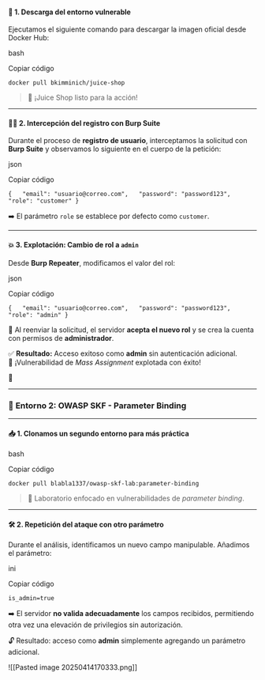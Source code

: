 
#### 🚀 1. **Descarga del entorno vulnerable**

Ejecutamos el siguiente comando para descargar la imagen oficial desde Docker Hub:

bash

Copiar código

`docker pull bkimminich/juice-shop`

> 🐳 ¡Juice Shop listo para la acción!

---

#### 🕵️‍♂️ 2. **Intercepción del registro con Burp Suite**

Durante el proceso de **registro de usuario**, interceptamos la solicitud con **Burp Suite** y observamos lo siguiente en el cuerpo de la petición:

json

Copiar código

`{   "email": "usuario@correo.com",   "password": "password123",   "role": "customer" }`

➡️ El parámetro `role` se establece por defecto como `customer`.

---

#### 💥 3. **Explotación: Cambio de rol a `admin`**

Desde **Burp Repeater**, modificamos el valor del rol:

json

Copiar código

`{   "email": "usuario@correo.com",   "password": "password123",   "role": "admin" }`

🔁 Al reenviar la solicitud, el servidor **acepta el nuevo rol** y se crea la cuenta con permisos de **administrador**.

✅ **Resultado:** Acceso exitoso como **admin** sin autenticación adicional.  
🧨 ¡Vulnerabilidad de _Mass Assignment_ explotada con éxito!

📸

---

### 🧪 **Entorno 2: OWASP SKF - Parameter Binding**

---

#### 📥 1. **Clonamos un segundo entorno para más práctica**

bash

Copiar código

`docker pull blabla1337/owasp-skf-lab:parameter-binding`

> 🎯 Laboratorio enfocado en vulnerabilidades de _parameter binding_.

---

#### 🛠️ 2. **Repetición del ataque con otro parámetro**

Durante el análisis, identificamos un nuevo campo manipulable. Añadimos el parámetro:

ini

Copiar código

`is_admin=true`

➡️ El servidor **no valida adecuadamente** los campos recibidos, permitiendo otra vez una elevación de privilegios sin autorización.

🔓 Resultado: acceso como **admin** simplemente agregando un parámetro adicional.

![[Pasted image 20250414170333.png]]


